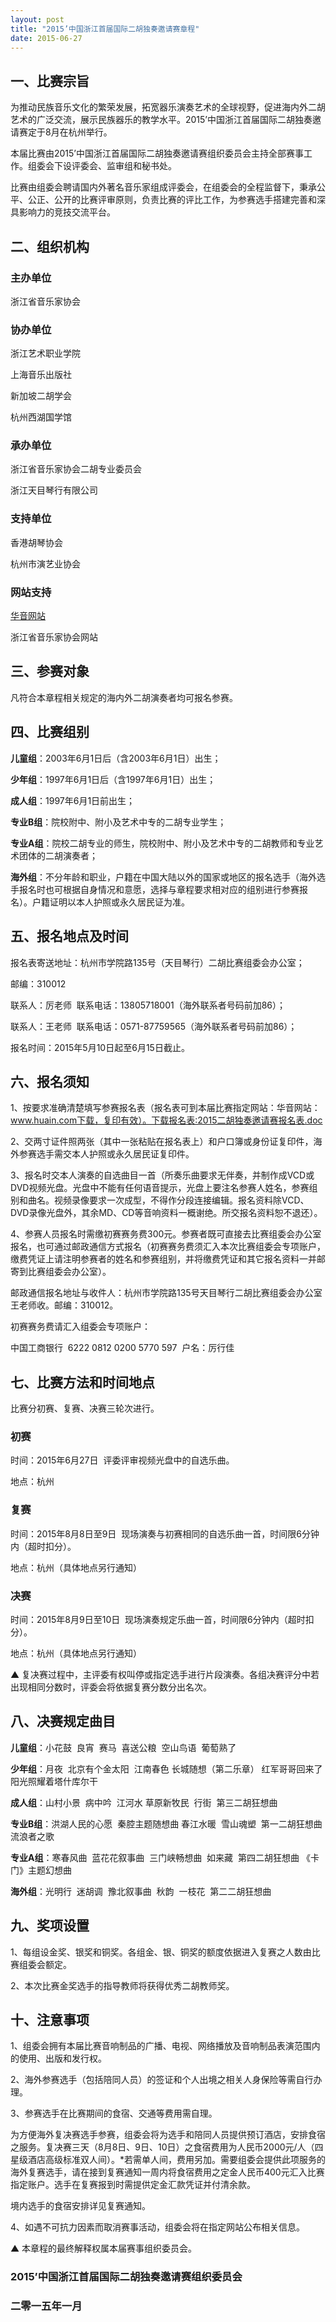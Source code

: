 ```yaml
---
layout: post
title: "2015’中国浙江首届国际二胡独奏邀请赛章程"
date: 2015-06-27
---
```

## 一、比赛宗旨

为推动民族音乐文化的繁荣发展，拓宽器乐演奏艺术的全球视野，促进海内外二胡艺术的广泛交流，展示民族器乐的教学水平。2015’中国浙江首届国际二胡独奏邀请赛定于8月在杭州举行。

本届比赛由2015’中国浙江首届国际二胡独奏邀请赛组织委员会主持全部赛事工作。组委会下设评委会、监审组和秘书处。

比赛由组委会聘请国内外著名音乐家组成评委会，在组委会的全程监督下，秉承公平、公正、公开的比赛评审原则，负责比赛的评比工作，为参赛选手搭建完善和深具影响力的竞技交流平台。

## 二、组织机构

### 主办单位

浙江省音乐家协会

### 协办单位

浙江艺术职业学院

上海音乐出版社

新加坡二胡学会

杭州西湖国学馆

### 承办单位

浙江省音乐家协会二胡专业委员会

浙江天目琴行有限公司

### 支持单位

香港胡琴协会

杭州市演艺业协会

### 网站支持

[华音网站](https://www.huain.com/)

浙江省音乐家协会网站

## 三、参赛对象

凡符合本章程相关规定的海内外二胡演奏者均可报名参赛。

## 四、比赛组别

**儿童组**：2003年6月1日后（含2003年6月1日）出生；

**少年组**：1997年6月1日后（含1997年6月1日）出生；

**成人组**：1997年6月1日前出生；

**专业B组**：院校附中、附小及艺术中专的二胡专业学生；

**专业A组**：院校二胡专业的师生，院校附中、附小及艺术中专的二胡教师和专业艺术团体的二胡演奏者；

**海外组**：不分年龄和职业，户籍在中国大陆以外的国家或地区的报名选手（海外选手报名时也可根据自身情况和意愿，选择与章程要求相对应的组别进行参赛报名）。户籍证明以本人护照或永久居民证为准。

## 五、报名地点及时间

报名表寄送地址：杭州市学院路135号（天目琴行）二胡比赛组委会办公室；

邮编：310012

联系人：厉老师  联系电话：13805718001（海外联系者号码前加86）；

联系人：王老师  联系电话：0571-87759565（海外联系者号码前加86）；

报名时间：2015年5月10日起至6月15日截止。

## 六、报名须知

1、按要求准确清楚填写参赛报名表（报名表可到本届比赛指定网站：华音网站：www.huain.com下载，复印有效）。下载报名表:2015二胡独奏邀请赛报名表.doc

2、交两寸证件照两张（其中一张粘贴在报名表上）和户口簿或身份证复印件，海外参赛选手需交本人护照或永久居民证复印件。

3、报名时交本人演奏的自选曲目一首（所奏乐曲要求无伴奏，并制作成VCD或DVD视频光盘。光盘中不能有任何语音提示，光盘上要注名参赛人姓名，参赛组别和曲名。视频录像要求一次成型，不得作分段连接编辑。报名资料除VCD、DVD录像光盘外，其余MD、CD等音响资料一概谢绝。所交报名资料恕不退还）。

4、参赛人员报名时需缴初赛赛务费300元。参赛者既可直接去比赛组委会办公室报名，也可通过邮政通信方式报名（初赛赛务费须汇入本次比赛组委会专项账户，缴费凭证上请注明参赛者的姓名和参赛组别，并将缴费凭证和其它报名资料一并邮寄到比赛组委会办公室）。

邮政通信报名地址与收件人：杭州市学院路135号天目琴行二胡比赛组委会办公室王老师收。邮编：310012。

初赛赛务费请汇入组委会专项账户：

中国工商银行  6222 0812 0200 5770 597  户名：厉行佳

## 七、比赛方法和时间地点

比赛分初赛、复赛、决赛三轮次进行。

### 初赛

时间：2015年6月27日  评委评审视频光盘中的自选乐曲。

地点：杭州

### 复赛

时间：2015年8月8日至9日  现场演奏与初赛相同的自选乐曲一首，时间限6分钟内（超时扣分）。

地点：杭州（具体地点另行通知）

### 决赛

时间：2015年8月9日至10日  现场演奏规定乐曲一首，时间限6分钟内（超时扣分）。

地点：杭州（具体地点另行通知）

▲ 复决赛过程中，主评委有权叫停或指定选手进行片段演奏。各组决赛评分中若出现相同分数时，评委会将依据复赛分数分出名次。

## 八、决赛规定曲目

**儿童组**：小花鼓  良宵  赛马  喜送公粮  空山鸟语  葡萄熟了

**少年组**：月夜  北京有个金太阳  江南春色 长城随想（第二乐章）  红军哥哥回来了  阳光照耀着塔什库尔干

**成人组**：山村小景  病中吟  江河水 草原新牧民  行街  第三二胡狂想曲

**专业B组**：洪湖人民的心愿  秦腔主题随想曲  春江水暖  雪山魂塑  第一二胡狂想曲  流浪者之歌

**专业A组**：寒春风曲  蓝花花叙事曲  三门峡畅想曲  如来藏  第四二胡狂想曲  《卡门》主题幻想曲

**海外组**：光明行  迷胡调  豫北叙事曲  秋韵  一枝花  第二二胡狂想曲

## 九、奖项设置

1、每组设金奖、银奖和铜奖。各组金、银、铜奖的额度依据进入复赛之人数由比赛组委会额定。

2、本次比赛金奖选手的指导教师将获得优秀二胡教师奖。

## 十、注意事项

1、组委会拥有本届比赛音响制品的广播、电视、网络播放及音响制品表演范围内的使用、出版和发行权。

2、海外参赛选手（包括陪同人员）的签证和个人出境之相关人身保险等需自行办理。

3、参赛选手在比赛期间的食宿、交通等费用需自理。

为方便海外复决赛选手参赛，组委会将为选手和陪同人员提供预订酒店，安排食宿之服务。复决赛三天（8月8日、9日、10日）之食宿费用为人民币2000元/人（四星级酒店高级标准双人间）。*若需单人间，费用另加。需要组委会提供此项服务的海外复赛选手，请在接到复赛通知一周内将食宿费用之定金人民币400元汇入比赛指定账户。选手在复赛报到时需提供定金汇款凭证并付清余款。

境内选手的食宿安排详见复赛通知。

4、如遇不可抗力因素而取消赛事活动，组委会将在指定网站公布相关信息。

▲ 本章程的最终解释权属本届赛事组织委员会。

### 2015’中国浙江首届国际二胡独奏邀请赛组织委员会

### 二零一五年一月
